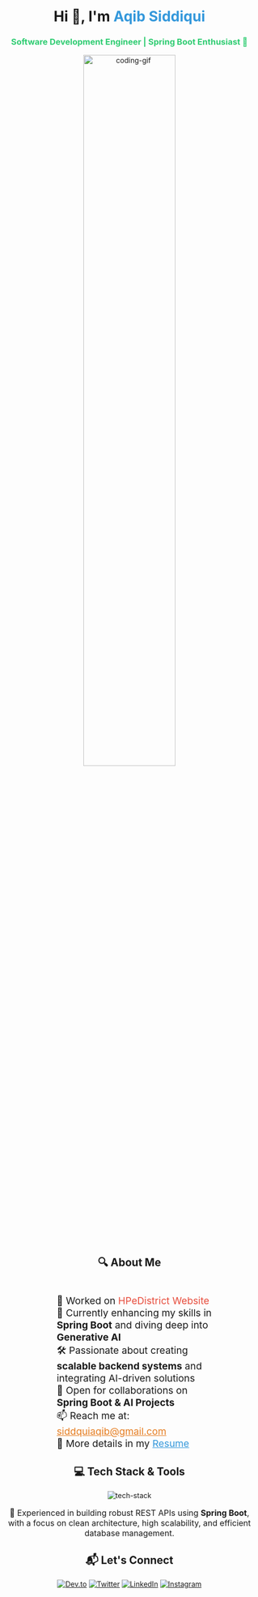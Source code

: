 <h1 align="center">Hi 👋, I'm <span style="color: #3498db;">Aqib Siddiqui</span></h1>   
 <h3 align="center" style="color: #2ecc71;">Software Development Engineer | Spring Boot Enthusiast 🚀</h3>
 <div align="center"> <img src="https://media.giphy.com/media/qgQUggAC3Pfv687qPC/giphy.gif" alt="coding-gif" width="60%" /> </div>
<h2 align="center">🔍 About Me</h2>
 <div align="center" style="text-align: left; margin: auto; width: 70%;"> 
<ul style="list-style: none; font-size: 1.2rem;">  <li>🔭 Worked on <a href="https://edistrict.hp.gov.in/" target="_blank" style="color: #e74c3c; text-decoration: none;">HPeDistrict Website</a></li> 
<li>🌱 Currently enhancing my skills in <strong>Spring Boot</strong> and diving deep into <strong>Generative AI</strong></li> 
<li>🛠️ Passionate about creating <strong>scalable backend systems</strong> and integrating AI-driven solutions</li> 
<li>👯 Open for collaborations on <strong>Spring Boot & AI Projects</strong></li>
<li>📫 Reach me at: <a href="mailto:siddquiaqib@gmail.com" style="color: #e67e22;">siddquiaqib@gmail.com</a></li> 
<li>📄 More details in my <a href="https://drive.google.com/file/d/16BtQlXuDhI5IK4bbyIyJaF-sHkRZMYlx/view?usp=sharing" target="_blank" style="color: #3498db;">Resume</a></li> </ul> </div>
<h2 align="center">💻 Tech Stack & Tools</h2>
 <div align="center"> <img src="https://skillicons.dev/icons?i=html,css,bootstrap,js,java,spring,hibernate,python,mysql,postman,git,github,aws,docker,redis,kafka" alt="tech-stack" /> 
</div> <p align="center" style="font-size: 1rem;"> 
🚀 Experienced in building robust REST APIs using <strong>Spring Boot</strong>, with a focus on clean architecture, high scalability, and efficient database management. </p>
<h2 align="center">📬 Let's Connect</h2>
<div align="center"> <a href="https://dev.to/aqib121201" target="_blank">
<img src="https://img.shields.io/badge/DEV.to-0A0A0A?style=for-the-badge&logo=devdotto&logoColor=white" alt="Dev.to"></a> 
<a href="https://x.com/Aqib_Siddiqui_1" target="_blank">
<img src="https://img.shields.io/badge/Twitter-1DA1F2?style=for-the-badge&logo=twitter&logoColor=white" alt="Twitter"></a> 
<a href="https://linkedin.com/in/aqib-siddiqui-b954021b9" target="_blank">
<img src="https://img.shields.io/badge/LinkedIn-0077B5?style=for-the-badge&logo=linkedin&logoColor=white" alt="LinkedIn"></a> 
<a href="https://www.instagram.com/aqib.siddiqui121201/?next=%2F" target="_blank"><img src="https://img.shields.io/badge/Instagram-E4405F?style=for-the-badge&logo=instagram&logoColor=white" alt="Instagram"></a> </div>
